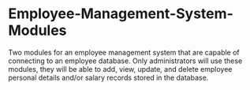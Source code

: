 # Employee-Management-System-Modules
Two modules for an employee management system that are capable of connecting to an employee database. Only administrators will use these modules, they will be able to add, view, update, and delete employee personal details and/or salary records stored in the database. 
